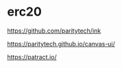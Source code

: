 # erc20

https://github.com/paritytech/ink

https://paritytech.github.io/canvas-ui/

https://patract.io/
